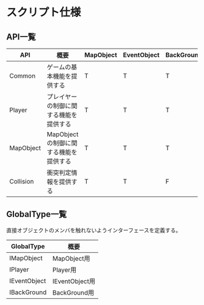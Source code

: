 # スクリプト仕様
## API一覧
| API | 概要 | MapObject | EventObject | BackGround | Player | 
| ---- | ---- | ---- | ---- | ---- | ---- |
| Common | ゲームの基本機能を提供する | T | T | T | T |
| Player | プレイヤーの制御に関する機能を提供する | T | T | T | F |
| MapObject | MapObjectの制御に関する機能を提供する | T | T | T | T |
| Collision | 衝突判定情報を提供する | T | T | F | T |
## GlobalType一覧
直接オブジェクトのメンバを触れないようインターフェースを定義する。

| GlobalType | 概要 | 
| ---- | ---- |
| IMapObject | MapObject用 |
| IPlayer | Player用 |
| IEventObject | IEventObject用 |
| IBackGround | BackGround用 | 
